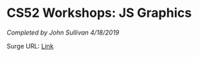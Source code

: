# CS52 Workshops:  JS Graphics

*Completed by John Sullivan 4/18/2019*

Surge URL: [Link](https://sulljohn-cs52-workshop-js-graphics.surge.sh/)
